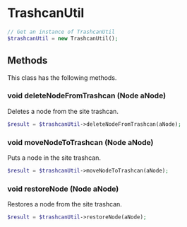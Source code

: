 # TrashcanUtil

```php
// Get an instance of TrashcanUtil
$trashcanUtil = new TrashcanUtil();
```


## Methods
This class has the following methods.


### void deleteNodeFromTrashcan (Node aNode)
Deletes a node from the site trashcan.

```php
$result = $trashcanUtil->deleteNodeFromTrashcan(aNode);
```


### void moveNodeToTrashcan (Node aNode)
Puts a node in the site trashcan.

```php
$result = $trashcanUtil->moveNodeToTrashcan(aNode);
```


### void restoreNode (Node aNode)
Restores a node from the site trashcan.

```php
$result = $trashcanUtil->restoreNode(aNode);
```


